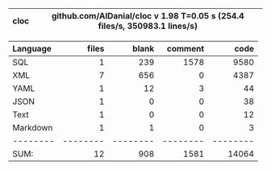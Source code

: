 cloc|github.com/AlDanial/cloc v 1.98  T=0.05 s (254.4 files/s, 350983.1 lines/s)
--- | ---

Language|files|blank|comment|code
:-------|-------:|-------:|-------:|-------:
SQL|1|239|1578|9580
XML|7|656|0|4387
YAML|1|12|3|44
JSON|1|0|0|38
Text|1|0|0|12
Markdown|1|1|0|3
--------|--------|--------|--------|--------
SUM:|12|908|1581|14064
